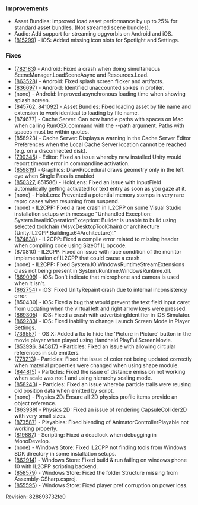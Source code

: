 ### Improvements

*   Asset Bundles: Improved load asset performance by up to 25% for standard asset bundles. (Not streamed scene bundles).
*   Audio: Add support for streaming oggvorbis on Android and iOS.
*   ([815299](https://issuetracker.unity3d.com/product/unity/issues/guid/815299/)) - iOS: Added missing icon slots for Spotlight and Settings.

### Fixes

*   ([782183](https://issuetracker.unity3d.com/product/unity/issues/guid/782183/)) - Android: Fixed a crash when doing simultaneous SceneManager.LoadSceneAsync and Resources.Load.
*   ([863528](https://issuetracker.unity3d.com/product/unity/issues/guid/863528/)) - Android: Fixed splash screen flicker and artifacts.
*   ([836697](https://issuetracker.unity3d.com/product/unity/issues/guid/836697/)) - Android: Identified unaccounted spikes in profiler.
*   (none) - Android: Improved asynchronous loading time when showing splash screen.
*   ([845762](https://issuetracker.unity3d.com/product/unity/issues/guid/845762/), [841092](https://issuetracker.unity3d.com/product/unity/issues/guid/841092/)) - Asset Bundles: Fixed loading asset by file name and extension to work identical to loading by file name.
*   (874677) - Cache Server: Can now handle paths with spaces on Mac when calling RunOSX.command with the --path argument. Paths with spaces must be within quotes.
*   (858923) - Cache Server: Displays a warning in the Cache Server Editor Preferences when the Local Cache Server location cannot be reached (e.g. on a disconnected disk).
*   ([790345](https://issuetracker.unity3d.com/product/unity/issues/guid/790345/)) - Editor: Fixed an issue whereby new installed Unity would report timeout error in commandline activation.
*   ([859819](https://issuetracker.unity3d.com/product/unity/issues/guid/859819/)) - Graphics: DrawProcedural draws geometry only in the left eye when Single Pass is enabled
*   ([850327](https://issuetracker.unity3d.com/product/unity/issues/guid/850327/), 851586) - HoloLens: Fixed an issue with InputField automatically getting activated for text entry as soon as you gaze at it.
*   (none) - HoloLens: Prevented a potential memory stomps in very rare repro cases when resuming from suspend.
*   (none) - IL2CPP: Fixed a rare crash in IL2CPP on some Visual Studio installation setups with message "Unhandled Exception: System.InvalidOperationException: Builder is unable to build using selected toolchain (MsvcDesktopToolChain) or architecture (Unity.IL2CPP.Building.x64Architecture)!"
*   ([874838](https://issuetracker.unity3d.com/product/unity/issues/guid/874838/)) - IL2CPP: Fixed a compile error related to missing header when compiling code using SizeOf IL opcode.
*   (870810) - IL2CPP: Fixed an issue with race condition of the monitor implementation of IL2CPP that could cause a crash.
*   (none) - IL2CPP: Fixed System.IO.WindowsRuntimeStreamExtensions class not being present in System.Runtime.WindowsRuntime.dll.
*   ([869099](https://issuetracker.unity3d.com/product/unity/issues/guid/869099/)) - iOS: Don't indicate that microphone and camera is used when it isn't.
*   ([862754](https://issuetracker.unity3d.com/product/unity/issues/guid/862754/)) - iOS: Fixed UnityRepaint crash due to internal inconsistency error.
*   (850430) - iOS: Fixed a bug that would prevent the text field input caret from updating when the virtual left and right arrow keys were pressed.
*   ([869305](https://issuetracker.unity3d.com/product/unity/issues/guid/869305/)) - iOS: Fixed a crash with advertisingIdentifier in iOS Simulator.
*   ([869283](https://issuetracker.unity3d.com/product/unity/issues/guid/869283/)) - iOS: Fixed inability to change Launch Screen Mode in Player Settings.
*   ([739557](https://issuetracker.unity3d.com/product/unity/issues/guid/739557/)) - OS X: Added a fix to hide the 'Picture in Picture' button in the movie player when played using Handheld.PlayFullScreenMovie.
*   ([853996](https://issuetracker.unity3d.com/product/unity/issues/guid/853996/), [845817](https://issuetracker.unity3d.com/product/unity/issues/guid/845817/)) - Particles: Fixed an issue with allowing circular references in sub emitters.
*   ([778213](https://issuetracker.unity3d.com/product/unity/issues/guid/778213/)) - Particles: Fixed the issue of color not being updated correctly when material properties were changed when using shape module.
*   ([844815](https://issuetracker.unity3d.com/product/unity/issues/guid/844815/)) - Particles: Fixed the issue of distance emission not working when scale was not 1 and using hierarchy scaling mode.
*   ([858243](https://issuetracker.unity3d.com/product/unity/issues/guid/858243/)) - Particles: Fixed an issue whereby particle trails were reusing old position data when emitted by script.
*   (none) - Physics 2D: Ensure all 2D physics profile items provide an object reference.
*   ([863939](https://issuetracker.unity3d.com/product/unity/issues/guid/863939/)) - Physics 2D: Fixed an issue of rendering CapsuleCollider2D with very small sizes.
*   ([873587](https://issuetracker.unity3d.com/product/unity/issues/guid/873587/)) - Playables: Fixed blending of AnimatorControllerPlayable not working properly.
*   ([819887](https://issuetracker.unity3d.com/product/unity/issues/guid/819887/)) - Scripting: Fixed a deadlock when debugging in MonoDevelop.
*   (none) - Windows Store: Fixed IL2CPP not finding tools from Windows SDK directory in some installation setups.
*   ([862914](https://issuetracker.unity3d.com/product/unity/issues/guid/862914/)) - Windows Store: Fixed build & run failing on windows phone 10 with IL2CPP scripting backend.
*   ([858579](https://issuetracker.unity3d.com/product/unity/issues/guid/858579/)) - Windows Store: Fixed the folder Structure missing from Assembly-CSharp.csproj.
*   ([855595](https://issuetracker.unity3d.com/product/unity/issues/guid/855595/)) - Windows Store: Fixed player pref corruption on power loss.

Revision: 828893732fe0
